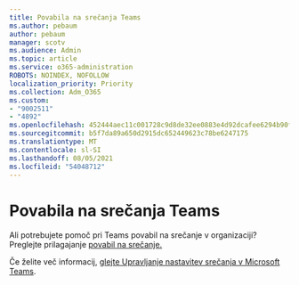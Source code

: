 ```yaml
---
title: Povabila na srečanja Teams
ms.author: pebaum
author: pebaum
manager: scotv
ms.audience: Admin
ms.topic: article
ms.service: o365-administration
ROBOTS: NOINDEX, NOFOLLOW
localization_priority: Priority
ms.collection: Adm_O365
ms.custom:
- "9002511"
- "4892"
ms.openlocfilehash: 452444aec11c001728c9d8de32ee0883e4d92dcafee6294b90f481dc9531ed53
ms.sourcegitcommit: b5f7da89a650d2915dc652449623c78be6247175
ms.translationtype: MT
ms.contentlocale: sl-SI
ms.lasthandoff: 08/05/2021
ms.locfileid: "54048712"
---
```

# <a name="teams-meeting-invitations"></a>Povabila na srečanja Teams

Ali potrebujete pomoč pri Teams povabil na srečanje v organizaciji? Preglejte prilagajanje [povabil na srečanje.](https://docs.microsoft.com/microsoftteams/meeting-settings-in-teams#customize-meeting-invitations)  

Če želite več informacij, [glejte Upravljanje nastavitev srečanja v Microsoft Teams](https://docs.microsoft.com/microsoftteams/meeting-settings-in-teams).
